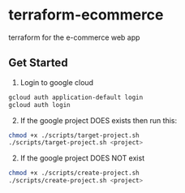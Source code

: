 # terraform-ecommerce

terraform for the e-commerce web app

## Get Started

1. Login to google cloud

```bash
gcloud auth application-default login
gcloud auth login
```

2. If the google project DOES exists then run this:

```bash
chmod +x ./scripts/target-project.sh
./scripts/target-project.sh <project>
```

2. If the google project DOES NOT exist

```bash
chmod +x ./scripts/create-project.sh
./scripts/create-project.sh <project>
```
